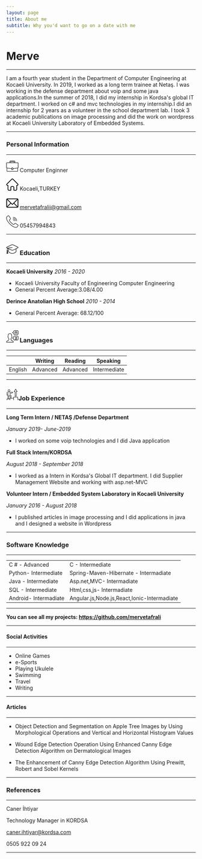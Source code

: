 ```yaml
---
layout: page
title: About me
subtitle: Why you'd want to go on a date with me
---
```


#  Merve

------------

I am a fourth year student in the Department of Computer Engineering at Kocaeli University.
In 2019, I worked as a long term trainee at Netaş. I was working in the defense department
about voip and some java applications.In the summer of 2018, I did my internship in
Kordsa's global IT department. I worked on c# and mvc technologies in my internship.I did
an internship for 2 years as a volunteer in the school department lab. I took 3 academic
publications on image processing and did the work on wordpress at Kocaeli University
Laboratory of Embedded Systems.


------------

###  Personal Information

------------


![job](/img/work.png) Computer Enginner

![add](/img/home-run.png) Kocaeli,TURKEY

![mail](/img/mail.png) mervetafralii@gmail.com

![phone](/img/call.png) 05457994843


------------

### ![Education](/img/mortarboard.png) Education


------------


**Kocaeli University**
*2016 - 2020*

- Kocaeli University Faculty of Engineering Computer Engineering
- General Percent Average:3.08/4.00

**Derince Anatolian High School**
*2010 - 2014*

- General Percent Average: 68.12/100


------------


### ![Languages](/img/language.png) Languages

------------





|   |  Writing  | Reading   | Speaking  |
| ----- | ------------ | ------------ | ------------ |
| English  | Advanced  | Advanced  | Intermediate  |




-----------

### ![Job](/img/goal.png)Job Experience  

------------




 **Long Term Intern / NETAŞ /Defense Department**

*January 2019- June-2019*

- I worked on some voip technologies and I did Java application

**Full Stack Intern/KORDSA**

*August 2018 - September 2018*

- I worked as a Intern in Kordsa's Global IT department. I did Supplier Management Website and working with asp.net-MVC

**Volunteer Intern / Embedded System Laboratory in Kocaeli University**

*January 2016 - August 2018*

- I published articles in image processing and I did applications in java and I designed a website in Wordpress




------------

###  Software Knowledge

------------



|   |   |
| ------------ | ------------ |
|  C # - Advanced | C - Intermediate  |
| Python- Intermediate  |  Spring-Maven-Hibernate - Intermadiate |
|  Java - Intermediate | Asp.net,MVC- Intermadiate  |
| SQL - Intermediate  | Html,css,js- Intermadiate  |
| Android- Intermadiate  | Angular.js,Node.js,React,Ionic-Intermadiate  |





------------

 **You can see all my
projects: https://github.com/mervetafrali**




------------

####  Social Activities 

------------



- Online Games
- e-Sports
- Playing Ukulele 
- Swimming
- Travel
- Writing



------------

####  Articles

------------



- Object Detection and Segmentation on Apple Tree Images by Using
Morphological Operations and Vertical and Horizontal Histogram Values

-  Wound Edge Detection Operation Using Enhanced Canny Edge Detection
Algorithm on Dermatological Images

-  The Enhancement of Canny Edge Detection Algorithm Using Prewitt, Robert
and Sobel Kernels



------------

###  References

------------


Caner İhtiyar

Technology Manager in KORDSA

caner.ihtiyar@kordsa.com

0505 922 09 24

------------


